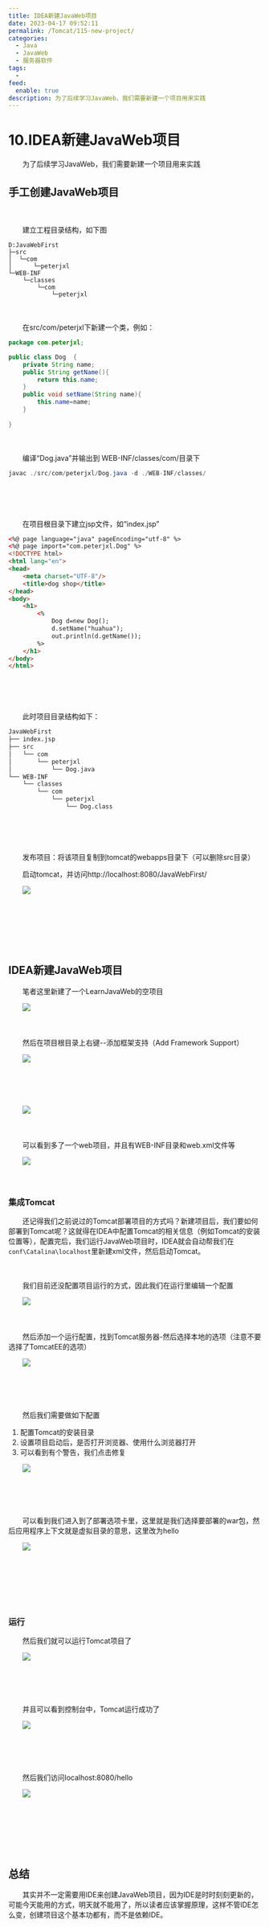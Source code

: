 ```yaml
---
title: IDEA新建JavaWeb项目
date: 2023-04-17 09:52:11
permalink: /Tomcat/115-new-project/
categories:
  - Java
  - JavaWeb
  - 服务器软件
tags:
  - 
feed:
  enable: true
description: 为了后续学习JavaWeb，我们需要新建一个项目用来实践
---
```

# 10.IDEA新建JavaWeb项目

　　为了后续学习JavaWeb，我们需要新建一个项目用来实践

<!-- more -->

## 手工创建JavaWeb项目

　　‍

　　建立工程目录结构，如下图

```
D:JavaWebFirst
├─src
│  └─com
│      └─peterjxl
└─WEB-INF
    └─classes
        └─com
            └─peterjxl
```

　　‍

　　在src/com/peterjxl下新建一个类，例如：

```java
package com.peterjxl;

public class Dog  {
    private String name;
    public String getName(){
        return this.name;
    }
    public void setName(String name){
        this.name=name;
    }
  
}
```

　　‍

　　编译“Dog.java”并输出到 WEB-INF/classes/com/目录下

```java
javac ./src/com/peterjxl/Dog.java -d ./WEB-INF/classes/
```

　　‍

　　‍

　　在项目根目录下建立jsp文件，如“index.jsp”

```html
<%@ page language="java" pageEncoding="utf-8" %>
<%@ page import="com.peterjxl.Dog" %>
<!DOCTYPE html>
<html lang="en">
<head>
    <meta charset="UTF-8"/>
    <title>dog shop</title>
</head>
<body>
    <h1>
        <%
            Dog d=new Dog();
            d.setName("huahua");
            out.println(d.getName());
        %>
    </h1>
</body>
</html>
```

　　‍

　　‍

　　此时项目目录结构如下：

```html
JavaWebFirst
├── index.jsp
├── src
│   └── com
│       └── peterjxl
│           └── Dog.java
└── WEB-INF
    └── classes
        └── com
            └── peterjxl
                └── Dog.class
```

　　‍

　　‍

　　发布项目：将该项目复制到tomcat的webapps目录下（可以删除src目录）

　　启动tomcat，并访问http://localhost:8080/JavaWebFirst/

　　![](https://image.peterjxl.com/blog/image-20230331071358-o0b69q9.png)

　　‍

　　‍

　　‍

## IDEA新建JavaWeb项目

　　笔者这里新建了一个LearnJavaWeb的空项目

　　![](https://image.peterjxl.com/blog/image-20230330212006-l34v5wi.png)

　　‍

　　然后在项目根目录上右键--添加框架支持（Add Framework Support）

　　![](https://image.peterjxl.com/blog/image-20230330212032-mwixwsu.png)

　　‍

　　‍

　　![](https://image.peterjxl.com/blog/image-20230330213125-pm1zwlh.png)

　　‍

　　可以看到多了一个web项目，并且有WEB-INF目录和web.xml文件等

　　![](https://image.peterjxl.com/blog/image-20230330213224-y9uk4us.png)

　　‍

### 集成Tomcat

　　还记得我们之前说过的Tomcat部署项目的方式吗？新建项目后，我们要如何部署到Tomcat呢？这就得在IDEA中配置Tomcat的相关信息（例如Tomcat的安装位置等），配置完后，我们运行JavaWeb项目时，IDEA就会自动帮我们在`conf\Catalina\localhost`里新建xml文件，然后启动Tomcat。

　　‍

　　我们目前还没配置项目运行的方式，因此我们在运行里编辑一个配置

　　![](https://image.peterjxl.com/blog/image-20230330213524-4x5eer3.png)

　　‍

　　然后添加一个运行配置，找到Tomcat服务器-然后选择本地的选项（注意不要选择了TomcatEE的选项）

　　![](https://image.peterjxl.com/blog/image-20230330213616-ni1w4ff.png)

　　‍

　　‍

　　然后我们需要做如下配置

1. 配置Tomcat的安装目录
2. 设置项目启动后，是否打开浏览器、使用什么浏览器打开
3. 可以看到有个警告，我们点击修复

　　![](https://image.peterjxl.com/blog/image-20230330214514-17x4f21.png)

　　‍

　　

　　可以看到我们进入到了部署选项卡里，这里就是我们选择要部署的war包，然后应用程序上下文就是虚拟目录的意思，这里改为hello

　　![](https://image.peterjxl.com/blog/image-20230330214630-41l9b46.png)

　　‍

　　‍

　　‍

### 运行

　　然后我们就可以运行Tomcat项目了

　　![](https://image.peterjxl.com/blog/image-20230330224535-ldc7hol.png)

　　‍

　　‍

　　并且可以看到控制台中，Tomcat运行成功了

　　![](https://image.peterjxl.com/blog/image-20230330224517-dcta1ln.png)

　　‍

　　‍

　　然后我们访问localhost:8080/hello

　　![](https://image.peterjxl.com/blog/image-20230330224432-2l0knoj.png)

　　‍

　　‍

　　‍

## 总结

　　其实并不一定需要用IDE来创建JavaWeb项目，因为IDE是时时刻刻更新的，可能今天能用的方式，明天就不能用了，所以读者应该掌握原理，这样不管IDE怎么变，创建项目这个基本功都有，而不是依赖IDE。

　　‍
